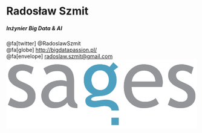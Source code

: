 
<!-- .slide: class="imagecentersize10" -->
# Radosław Szmit
##### Inżynier Big Data & AI
@fa[twitter] @RadoslawSzmit <br/>
@fa[globe] http://bigdatapassion.pl/ <br/>
@fa[envelope] radoslaw.szmit@gmail.com <br/>
![](assets/img/sages.png) <br/>

